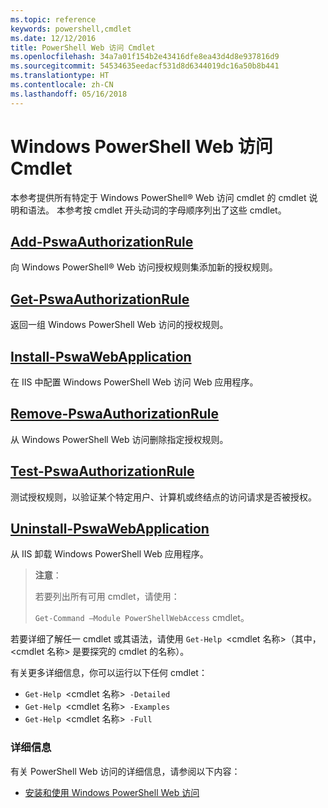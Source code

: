 ```yaml
---
ms.topic: reference
keywords: powershell,cmdlet
ms.date: 12/12/2016
title: PowerShell Web 访问 Cmdlet
ms.openlocfilehash: 34a7a01f154b2e43416dfe8ea43d4d8e937816d9
ms.sourcegitcommit: 54534635eedacf531d8d6344019dc16a50b8b441
ms.translationtype: HT
ms.contentlocale: zh-CN
ms.lasthandoff: 05/16/2018
---
```

# <a name="windows-powershell-web-access-cmdlets"></a>Windows PowerShell Web 访问 Cmdlet

本参考提供所有特定于 Windows PowerShell® Web 访问 cmdlet 的 cmdlet 说明和语法。 本参考按 cmdlet 开头动词的字母顺序列出了这些 cmdlet。

## <a name="add-pswaauthorizationruleadd-pswaauthorizationrulemd"></a>[Add-PswaAuthorizationRule](add-pswaauthorizationrule.md)

向 Windows PowerShell® Web 访问授权规则集添加新的授权规则。

## <a name="get-pswaauthorizationruleget-pswaauthorizationrulemd"></a>[Get-PswaAuthorizationRule](get-pswaauthorizationrule.md)

返回一组 Windows PowerShell Web 访问的授权规则。

## <a name="install-pswawebapplicationinstall-pswawebapplicationmd"></a>[Install-PswaWebApplication](install-pswawebapplication.md)

在 IIS 中配置 Windows PowerShell Web 访问 Web 应用程序。

## <a name="remove-pswaauthorizationruleremove-pswaauthorizationrulemd"></a>[Remove-PswaAuthorizationRule](remove-pswaauthorizationrule.md)

从 Windows PowerShell Web 访问删除指定授权规则。

## <a name="test-pswaauthorizationruletest-pswaauthorizationrulemd"></a>[Test-PswaAuthorizationRule](test-pswaauthorizationrule.md)

测试授权规则，以验证某个特定用户、计算机或终结点的访问请求是否被授权。

## <a name="uninstall-pswawebapplicationuninstall-pswawebapplicationmd"></a>[Uninstall-PswaWebApplication](uninstall-pswawebapplication.md)

从 IIS 卸载 Windows PowerShell Web 应用程序。

>**注意**：
>
>若要列出所有可用 cmdlet，请使用：
>
> `Get-Command –Module PowerShellWebAccess` cmdlet。

若要详细了解任一 cmdlet 或其语法，请使用 `Get-Help `&lt;cmdlet 名称&gt;（其中，&lt;cmdlet 名称&gt; 是要探究的 cmdlet 的名称）。

有关更多详细信息，你可以运行以下任何 cmdlet：

- `Get-Help `&lt;cmdlet 名称&gt;` -Detailed`
- `Get-Help `&lt;cmdlet 名称&gt;` -Examples`
- `Get-Help `&lt;cmdlet 名称&gt;` -Full`

### <a name="more-information"></a>详细信息

有关 PowerShell Web 访问的详细信息，请参阅以下内容：

- [安装和使用 Windows PowerShell Web 访问](../install-and-use-windows-powershell-web-access.md)